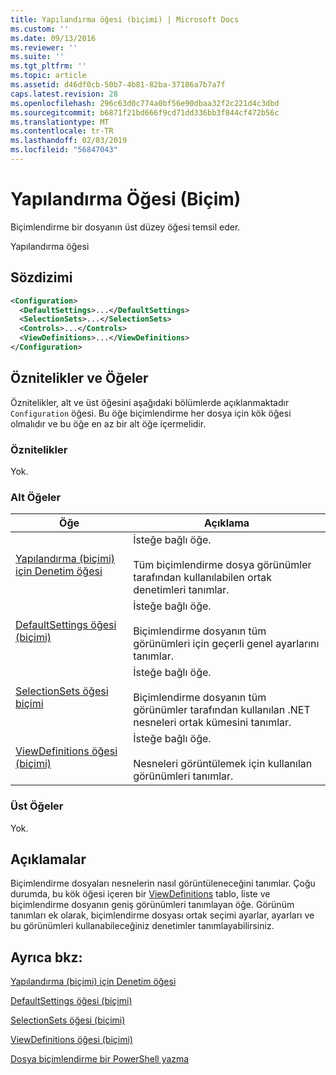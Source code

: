 ```yaml
---
title: Yapılandırma öğesi (biçimi) | Microsoft Docs
ms.custom: ''
ms.date: 09/13/2016
ms.reviewer: ''
ms.suite: ''
ms.tgt_pltfrm: ''
ms.topic: article
ms.assetid: d46df0cb-50b7-4b81-82ba-37186a7b7a7f
caps.latest.revision: 28
ms.openlocfilehash: 296c63d0c774a0bf56e90dbaa32f2c221d4c3dbd
ms.sourcegitcommit: b6871f21bd666f9cd71dd336bb3f844cf472b56c
ms.translationtype: MT
ms.contentlocale: tr-TR
ms.lasthandoff: 02/03/2019
ms.locfileid: "56847043"
---
```

# <a name="configuration-element-format"></a>Yapılandırma Öğesi (Biçim)

Biçimlendirme bir dosyanın üst düzey öğesi temsil eder.

Yapılandırma öğesi

## <a name="syntax"></a>Sözdizimi

```xml
<Configuration>
  <DefaultSettings>...</DefaultSettings>
  <SelectionSets>...</SelectionSets>
  <Controls>...</Controls>
  <ViewDefinitions>...</ViewDefinitions>
</Configuration>

```

## <a name="attributes-and-elements"></a>Öznitelikler ve Öğeler

Öznitelikler, alt ve üst öğesini aşağıdaki bölümlerde açıklanmaktadır `Configuration` öğesi. Bu öğe biçimlendirme her dosya için kök öğesi olmalıdır ve bu öğe en az bir alt öğe içermelidir.

### <a name="attributes"></a>Öznitelikler

Yok.

### <a name="child-elements"></a>Alt Öğeler

|Öğe|Açıklama|
|-------------|-----------------|
|[Yapılandırma (biçimi) için Denetim öğesi](./controls-element-for-configuration-format.md)|İsteğe bağlı öğe.<br /><br /> Tüm biçimlendirme dosya görünümler tarafından kullanılabilen ortak denetimleri tanımlar.|
|[DefaultSettings öğesi (biçimi)](./defaultsettings-element-format.md)|İsteğe bağlı öğe.<br /><br /> Biçimlendirme dosyanın tüm görünümleri için geçerli genel ayarlarını tanımlar.|
|[SelectionSets öğesi biçimi](./selectionsets-element-format.md)|İsteğe bağlı öğe.<br /><br /> Biçimlendirme dosyanın tüm görünümler tarafından kullanılan .NET nesneleri ortak kümesini tanımlar.|
|[ViewDefinitions öğesi (biçimi)](./viewdefinitions-element-format.md)|İsteğe bağlı öğe.<br /><br /> Nesneleri görüntülemek için kullanılan görünümleri tanımlar.|

### <a name="parent-elements"></a>Üst Öğeler

Yok.

## <a name="remarks"></a>Açıklamalar

Biçimlendirme dosyaları nesnelerin nasıl görüntüleneceğini tanımlar. Çoğu durumda, bu kök öğesi içeren bir [ViewDefinitions](./viewdefinitions-element-format.md) tablo, liste ve biçimlendirme dosyanın geniş görünümleri tanımlayan öğe. Görünüm tanımları ek olarak, biçimlendirme dosyası ortak seçimi ayarlar, ayarları ve bu görünümleri kullanabileceğiniz denetimler tanımlayabilirsiniz.

## <a name="see-also"></a>Ayrıca bkz:

[Yapılandırma (biçimi) için Denetim öğesi](./controls-element-for-configuration-format.md)

[DefaultSettings öğesi (biçimi)](./defaultsettings-element-format.md)

[SelectionSets öğesi (biçimi)](./selectionsets-element-format.md)

[ViewDefinitions öğesi (biçimi)](./viewdefinitions-element-format.md)

[Dosya biçimlendirme bir PowerShell yazma](./writing-a-powershell-formatting-file.md)
